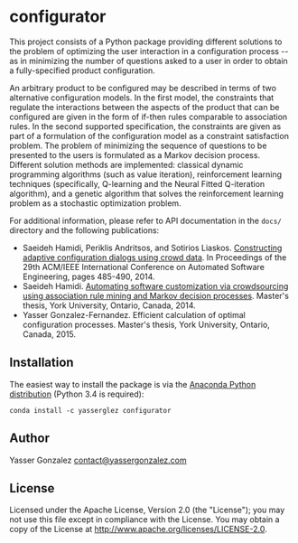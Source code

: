 configurator
============

This project consists of a Python package providing different
solutions to the problem of optimizing the user interaction in a
configuration process -- as in minimizing the number of questions
asked to a user in order to obtain a fully-specified product
configuration.

An arbitrary product to be configured may be described in terms of two
alternative configuration models. In the first model, the constraints
that regulate the interactions between the aspects of the product that
can be configured are given in the form of if-then rules comparable to
association rules. In the second supported specification, the
constraints are given as part of a formulation of the configuration
model as a constraint satisfaction problem. The problem of minimizing
the sequence of questions to be presented to the users is formulated
as a Markov decision process. Different solution methods are
implemented: classical dynamic programming algorithms (such as value
iteration), reinforcement learning techniques (specifically,
Q-learning and the Neural Fitted Q-iteration algorithm), and a genetic
algorithm that solves the reinforcement learning problem as a
stochastic optimization problem.

For additional information, please refer to API documentation in the
`docs/` directory and the following publications:

* Saeideh Hamidi, Periklis Andritsos, and Sotirios Liaskos.
  [Constructing adaptive configuration dialogs using crowd data](https://dl.acm.org/citation.cfm?id=2642960).
  In Proceedings of the 29th ACM/IEEE International Conference on Automated Software Engineering, pages 485-490, 2014.
* Saeideh Hamidi.
  [Automating software customization via crowdsourcing using association rule mining and Markov decision processes](http://yorkspace.library.yorku.ca/xmlui/handle/10315/28216).
  Master's thesis, York University, Ontario, Canada, 2014.
* Yasser Gonzalez-Fernandez.
  Efficient calculation of optimal configuration processes.
  Master's thesis, York University, Ontario, Canada, 2015.


Installation
------------

The easiest way to install the package is via the
[Anaconda Python distribution](http://continuum.io/downloads)
(Python 3.4 is required):

```
conda install -c yasserglez configurator
```

Author
------

Yasser Gonzalez <contact@yassergonzalez.com>


License
-------

Licensed under the Apache License, Version 2.0 (the "License");
you may not use this file except in compliance with the License.
You may obtain a copy of the License at
http://www.apache.org/licenses/LICENSE-2.0.
